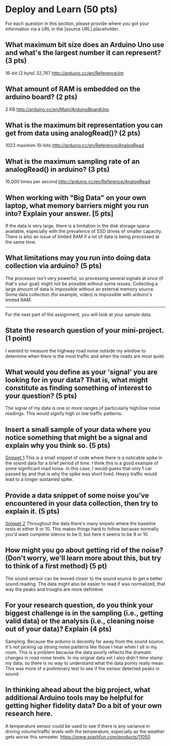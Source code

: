 Deploy and Learn (50 pts)
========

For each question in this section, please provide where you got your information via a URL in the [source URL] placeholder.  

## What maximum bit size does an Arduino Uno use and what's the largest number it can represent? (3 pts)

16-bit (2 byte)
32,767
http://arduino.cc/en/Reference/int

## What amount of RAM is embedded on the arduino board? (2 pts)

2 KB
http://arduino.cc/en/Main/ArduinoBoardUno

## What is the maximum bit representation you can get from data using analogRead()?   (2 pts)

1023 maximim 
10-bits
http://arduino.cc/en/Reference/AnalogRead

## What is the maximum sampling rate of an analogRead() in arduino? (3 pts)

10,000 times per second
http://arduino.cc/en/Reference/AnalogRead

## When working with "Big Data" on your own laptop, what memory barriers might you run into?  Explain your answer. [5 pts]

If the data is very large, there is a limitation in the disk storage space available, especially with the prevalence of SSD drives of smaller capacity. There is also an issue of limited RAM if a lot of data is being processed at the same time. 


## What limitations may you run into doing data collection via arduino? (5 pts)

The processor isn't very powerful, so processing several signals at once (if that's your goal) might not be possible without some issues. Collecting a large amount of data is impossible without an external memory source. Some data collection (for example, video) is impossible with arduino's limited RAM.

--------------------

For the next part of the assignment, you will look at your sample data.

## State the research question of your mini-project. (1 point)
I wanted to measure the highway road noise outside my window to determine when there is the most traffic and when the roads are most quiet.

## What would you define as your 'signal' you are looking for in your data?  That is, what might constitute as finding something of interest to your question? (5 pts)

The signal of my data is one or more ranges of particularly high/low noise readings. This would signify high or low traffic patterns. 

## Insert a small sample of your data where you notice something that might be a signal and explain why you think so. (5 pts)

[Snippet 1](snippet1.txt)
This is a small snippet of code where there is a noticable spike in the sound data for a brief period of time. I think this is a good example of some significant road noise. In this case, I would guess that only 1 car passed by and that is why the spike was short lived. Heavy traffic would lead to a longer sustained spike.

## Provide a data snippet of some noise you've encountered in your data collection, then try to explain it. (5 pts)  

[Snippet 2](snippet2.txt)
Throughout the data there's many snipets where the baseline rests at either 9 or 10. This makes things hard to follow because normally you'd want complete silence to be 0, but here it seems to be 9 or 10. 

## How might you go about getting rid of the noise? (Don't worry, we'll learn more about this, but try to think of a first method) (5 pt)

The sound sensor can be moved closer to the sound source to get a better sound reading. The data might also be easier to read if was normalized, that way the peaks and troughs are more definitive. 

## For your research question, do you think your biggest challenge is in the sampling (i.e., getting valid data) or the analysis (i.e., cleaning noise out of your data)?  Explain (4 pts)

Sampling. Because the arduino is decently far away from the sound source, it's not picking up strong noise patterns like those I hear when I sit in my room. This is a problem because the data poorly reflects the dramatic changes in road noise levels. In my orignal data set I also didn't time stamp my data, so there is no way to understand what the data points really mean. This was more of a preliminary test to see if the sensor detected peaks in sound.

## In thinking ahead about the big project, what additional Arduino tools may be helpful for getting higher fidelity data?  Do a bit of your own research here.

A temperature sensor could be used to see if there is any variance in driving volume/traffic levels with the temperature, especially as the weather gets worse this semseter. 
https://www.sparkfun.com/products/11050
